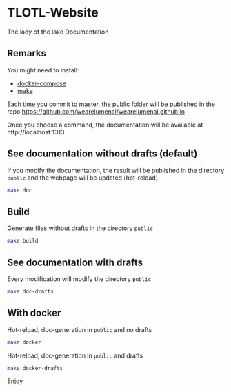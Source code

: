 # TLOTL-Website

The lady of the lake Documentation

## Remarks

You might need to install:
- [docker-compose](https://docs.docker.com/compose/install/)
- [make](http://www.gnu.org/software/make/)

Each time you commit to master, the public folder will be published in the repo https://github.com/wearelumenai/wearelumenai.github.io

Once you choose a command, the documentation will be available at http://localhost:1313

## See documentation without drafts (default)

If you modify the documentation, the result will be published in the directory `public` and the webpage will be updated (hot-reload).

```bash
make doc
```

## Build

Generate files without drafts in the directory `public`

```bash
make build
```

## See documentation with drafts

Every modification will modify the directory `public`

```bash
make doc-drafts
```

## With docker

Hot-reload, doc-generation in `public` and no drafts

```bash
make docker
```

Hot-reload, doc-generation in `public` and drafts

```bash
make docker-drafts
```

Enjoy

